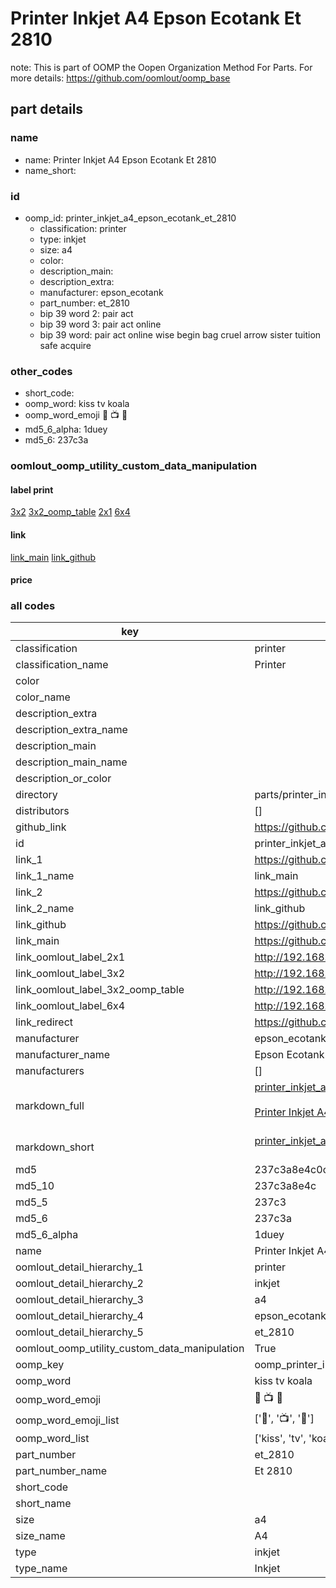# Printer Inkjet A4 Epson Ecotank Et 2810  

note: This is part of OOMP the Oopen Organization Method For Parts. For more details: https://github.com/oomlout/oomp_base

##  part details
  







### name
* name: Printer Inkjet A4 Epson Ecotank Et 2810
* name_short: 
### id
* oomp_id: printer_inkjet_a4_epson_ecotank_et_2810
  * classification: printer
  * type: inkjet
  * size: a4
  * color: 
  * description_main: 
  * description_extra: 
  * manufacturer: epson_ecotank
  * part_number: et_2810
  * bip 39 word 2: pair act
  * bip 39 word 3: pair act online
  * bip 39 word: pair act online wise begin bag cruel arrow sister tuition safe acquire

### other_codes
* short_code: 
* oomp_word: kiss tv koala
* oomp_word_emoji :kiss: :tv: :koala:
* md5_6_alpha: 1duey
* md5_6: 237c3a






### oomlout_oomp_utility_custom_data_manipulation
#### label print
[3x2](http://192.168.1.245:1112/?label=oomp%201duey)
[3x2_oomp_table](http://192.168.1.108:1112/?label=oomp%201duey)
[2x1](http://192.168.1.242:1112/?label=oomp%201duey)
[6x4](http://192.168.1.55:1112/?label=oomp%201duey)    

#### link

[link_main](https://github.com/oomlout/oomlout_oomp_version_1_messy/tree/main/parts/printer_inkjet_a4_epson_ecotank_et_2810) [link_github](https://github.com/oomlout/oomlout_oomp_version_1_messy/tree/main/parts/printer_inkjet_a4_epson_ecotank_et_2810)                             

#### price







### all codes 
| key | value |  
| --- | --- |  
| classification | printer |  
| classification_name | Printer |  
| color |  |  
| color_name |  |  
| description_extra |  |  
| description_extra_name |  |  
| description_main |  |  
| description_main_name |  |  
| description_or_color |   |  
| directory | parts/printer_inkjet_a4_epson_ecotank_et_2810 |  
| distributors | [] |  
| github_link | https://github.com/oomlout/oomlout_oomp_part_src/tree/main/parts/printer_inkjet_a4_epson_ecotank_et_2810 |  
| id | printer_inkjet_a4_epson_ecotank_et_2810 |  
| link_1 | https://github.com/oomlout/oomlout_oomp_version_1_messy/tree/main/parts/printer_inkjet_a4_epson_ecotank_et_2810 |  
| link_1_name | link_main |  
| link_2 | https://github.com/oomlout/oomlout_oomp_version_1_messy/tree/main/parts/printer_inkjet_a4_epson_ecotank_et_2810 |  
| link_2_name | link_github |  
| link_github | https://github.com/oomlout/oomlout_oomp_version_1_messy/tree/main/parts/printer_inkjet_a4_epson_ecotank_et_2810 |  
| link_main | https://github.com/oomlout/oomlout_oomp_version_1_messy/tree/main/parts/printer_inkjet_a4_epson_ecotank_et_2810 |  
| link_oomlout_label_2x1 | http://192.168.1.242:1112/?label=oomp%201duey |  
| link_oomlout_label_3x2 | http://192.168.1.245:1112/?label=oomp%201duey |  
| link_oomlout_label_3x2_oomp_table | http://192.168.1.108:1112/?label=oomp%201duey |  
| link_oomlout_label_6x4 | http://192.168.1.55:1112/?label=oomp%201duey |  
| link_redirect | https://github.com/oomlout/oomlout_oomp_version_1_messy/tree/main/parts/printer_inkjet_a4_epson_ecotank_et_2810 |  
| manufacturer | epson_ecotank |  
| manufacturer_name | Epson Ecotank |  
| manufacturers | [] |  
| markdown_full | [printer_inkjet_a4_epson_ecotank_et_2810](none)<br>[](none)<br>[Printer Inkjet A4 Epson Ecotank Et 2810](none)<br><br> |  
| markdown_short | [printer_inkjet_a4_epson_ecotank_et_2810](none)<br><br> |  
| md5 | 237c3a8e4c0ca690460a2fc735c09cf8 |  
| md5_10 | 237c3a8e4c |  
| md5_5 | 237c3 |  
| md5_6 | 237c3a |  
| md5_6_alpha | 1duey |  
| name | Printer Inkjet A4 Epson Ecotank Et 2810 |  
| oomlout_detail_hierarchy_1 | printer |  
| oomlout_detail_hierarchy_2 | inkjet |  
| oomlout_detail_hierarchy_3 | a4 |  
| oomlout_detail_hierarchy_4 | epson_ecotank |  
| oomlout_detail_hierarchy_5 | et_2810 |  
| oomlout_oomp_utility_custom_data_manipulation | True |  
| oomp_key | oomp_printer_inkjet_a4_epson_ecotank_et_2810 |  
| oomp_word | kiss tv koala |  
| oomp_word_emoji | :kiss: :tv: :koala: |  
| oomp_word_emoji_list | [':kiss:', ':tv:', ':koala:'] |  
| oomp_word_list | ['kiss', 'tv', 'koala'] |  
| part_number | et_2810 |  
| part_number_name | Et 2810 |  
| short_code |  |  
| short_name |  |  
| size | a4 |  
| size_name | A4 |  
| type | inkjet |  
| type_name | Inkjet |  
